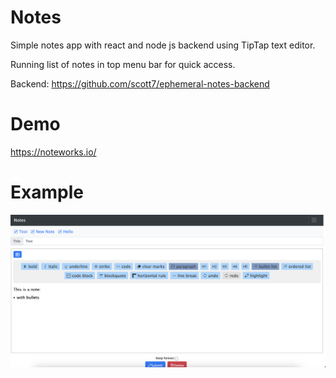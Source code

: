 # Notes

Simple notes app with react and node js backend using TipTap text editor. 

Running list of notes in top menu bar for quick access. 

Backend: https://github.com/scott7/ephemeral-notes-backend


# Demo 

https://noteworks.io/

# Example

![screenshot](docs/screenshot.png)